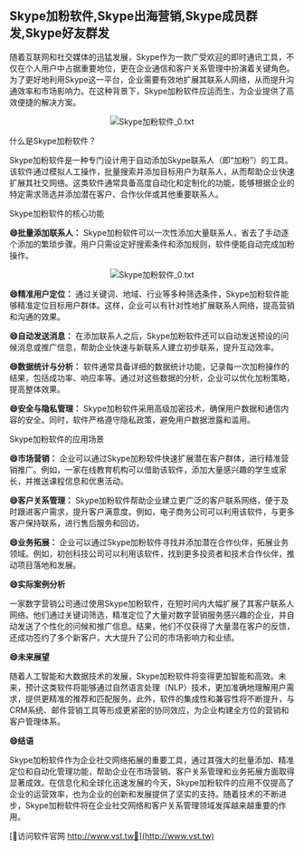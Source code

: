 ## **Skype加粉软件,Skype出海营销,Skype成员群发,Skype好友群发**

随着互联网和社交媒体的迅猛发展，Skype作为一款广受欢迎的即时通讯工具，不仅在个人用户中占据重要地位，更在企业通信和客户关系管理中扮演着关键角色。为了更好地利用Skype这一平台，企业需要有效地扩展其联系人网络，从而提升沟通效率和市场影响力。在这种背景下，Skype加粉软件应运而生，为企业提供了高效便捷的解决方案。

 <center><img src="https://vst.tw/MP4/tuiguang/png/4.png" alt="Skype加粉软件_0.txt"></center>

什么是Skype加粉软件？

Skype加粉软件是一种专门设计用于自动添加Skype联系人（即“加粉”）的工具。该软件通过模拟人工操作，批量搜索并添加目标用户为联系人，从而帮助企业快速扩展其社交网络。这类软件通常具备高度自动化和定制化的功能，能够根据企业的特定需求筛选并添加潜在客户、合作伙伴或其他重要联系人。

Skype加粉软件的核心功能

**😄批量添加联系人：**
Skype加粉软件可以一次性添加大量联系人，省去了手动逐个添加的繁琐步骤。用户只需设定好搜索条件和添加规则，软件便能自动完成加粉操作。

 <center><img src="https://vst.tw/MP4/tuiguang/png/6.png" alt="Skype加粉软件_0.txt"></center>

**😄精准用户定位：**
通过关键词、地域、行业等多种筛选条件，Skype加粉软件能够精准定位目标用户群体。这样，企业可以有针对性地扩展联系人网络，提高营销和沟通的效果。

**😄自动发送消息：**
在添加联系人之后，Skype加粉软件还可以自动发送预设的问候消息或推广信息，帮助企业快速与新联系人建立初步联系，提升互动效率。

**😄数据统计与分析：**
软件通常具备详细的数据统计功能，记录每一次加粉操作的结果，包括成功率、响应率等。通过对这些数据的分析，企业可以优化加粉策略，提高整体效果。

**😄安全与隐私管理：**
Skype加粉软件采用高级加密技术，确保用户数据和通信内容的安全。同时，软件严格遵守隐私政策，避免用户数据泄露和滥用。

Skype加粉软件的应用场景

**😄市场营销：**
企业可以通过Skype加粉软件快速扩展潜在客户群体，进行精准营销推广。例如，一家在线教育机构可以借助该软件，添加大量感兴趣的学生或家长，并推送课程信息和优惠活动。

**😄客户关系管理：**
Skype加粉软件帮助企业建立更广泛的客户联系网络，便于及时跟进客户需求，提升客户满意度。例如，电子商务公司可以利用该软件，与更多客户保持联系，进行售后服务和回访。

**😄业务拓展：**
企业可以通过Skype加粉软件寻找并添加潜在合作伙伴，拓展业务领域。例如，初创科技公司可以利用该软件，找到更多投资者和技术合作伙伴，推动项目落地和发展。

**😄实际案例分析**

一家数字营销公司通过使用Skype加粉软件，在短时间内大幅扩展了其客户联系人网络。他们通过关键词筛选，精准定位了大量对数字营销服务感兴趣的企业，并自动发送了个性化的问候和推广信息。结果，他们不仅获得了大量潜在客户的反馈，还成功签约了多个新客户，大大提升了公司的市场影响力和业绩。

**😄未来展望**

随着人工智能和大数据技术的发展，Skype加粉软件将变得更加智能和高效。未来，预计这类软件将能够通过自然语言处理（NLP）技术，更加准确地理解用户需求，提供更精准的推荐和匹配服务。此外，软件的集成性和兼容性将不断提升，与CRM系统、邮件营销工具等形成更紧密的协同效应，为企业构建全方位的营销和客户管理体系。

**😄结语**

Skype加粉软件作为企业社交网络拓展的重要工具，通过其强大的批量添加、精准定位和自动化管理功能，帮助企业在市场营销、客户关系管理和业务拓展方面取得显著成效。在信息化和全球化迅速发展的今天，Skype加粉软件的应用不仅提高了企业的运营效率，也为企业的创新和发展提供了坚实的支持。随着技术的不断进步，Skype加粉软件将在企业社交网络和客户关系管理领域发挥越来越重要的作用。


[👻访问软件官网 http://www.vst.tw👻](http://www.vst.tw)
